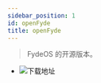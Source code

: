 ```yaml
---
sidebar_position: 1
id: openFyde
title: openFyde
---
```

> FydeOS 的开源版本。

- ![下载地址](https://github.com/openFyde/overlay-fydetab_duo-openfyde/releases)